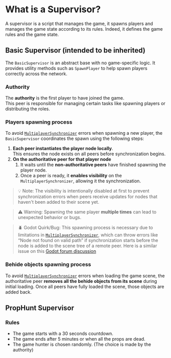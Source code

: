 # What is a Supervisor?
A supervisor is a script that manages the game, it spawns players and manages the game state according to its rules.
Indeed, it defines the game rules and the game state.

## Basic Supervisor (intended to be inherited)
The `BasicSupervisor` is an abstract base with no game-specific logic.
It provides utility methods such as `SpawnPlayer` to help spawn players correctly across the network.

### Authority
The **authority** is the first player to have joined the game.\
This peer is responsible for managing certain tasks like spawning players or distributing the roles.

### Players spawning process
To avoid [`MultiplayerSynchronizer`](https://docs.godotengine.org/en/stable/classes/class_multiplayersynchronizer.html) errors
when spawning a new player, the `BasicSupervisor` coordinates the spawn using the following steps:
1. **Each peer instantiates the player node locally**.\
    This ensures the node exists on all peers before synchronization begins.
2. **On the authoritative peer for that player node**
   1. It waits until the **non-authoritative peers** have finished spawning the player node.
   2. Once a peer is ready, it **enables visibility** on the `MultiplayerSynchronizer`, allowing it the synchronization.

> 💡️ Note: The visibility is intentionally disabled at first to prevent synchronization errors
> when peers receive updates for nodes that haven't been added to their scene yet.

> ⚠️ Warning: Spawning the same player **multiple times** can lead to unexpected behavior or bugs.

> 🪲️ Godot Quirk/Bug:
> This spawning process is necessary due to limitations in
> [`MultiplayerSynchronizer`](https://docs.godotengine.org/en/stable/classes/class_multiplayersynchronizer.html),
> which can throw errors like “Node not found on valid path” if synchronization starts
> before the node is added to the scene tree of a remote peer.
> Here is a similar issue on this [Godot forum discussion](https://forum.godotengine.org/t/multiplayersynchronizer-refusing-to-sync-node-not-found-on-valid-path/82944)

### Behide objects spawning process
To avoid [`MultiplayerSynchronizer`](https://docs.godotengine.org/en/stable/classes/class_multiplayersynchronizer.html) errors
when loading the game scene, the authoritative peer **removes all the behide objects from its scene** during initial loading.
Once all peers have fully loaded the scene, those objects are added back.

## PropHunt Supervisor
### Rules
- The game starts with a 30 seconds countdown.
- The game ends after 5 minutes or when all the props are dead. <!-- TODO: Find the correct duration -->
- The game hunter is chosen randomly. (The choice is made by the authority)
